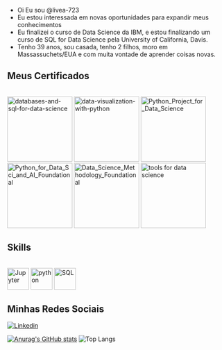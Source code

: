 - Oi Eu sou @livea-723
- Eu estou interessada em novas oportunidades para expandir meus conhecimentos
- Eu finalizei o curso de Data Science da IBM, e estou finalizando um curso de SQL for Data Science pela University of California, Davis.
- Tenho 39 anos, sou casada, tenho 2 filhos, moro em Massassuchets/EUA e com muita vontade de aprender coisas novas.

## Meus Certificados
<div style='display: inline_block'><br/>
<img alt="databases-and-sql-for-data-science" heigth="150" width="150" src="https://github.com/livea-723/livea-723/assets/145352204/bf514ab4-b5b4-4ade-93ea-305d80ec18f6"/>
<img alt="data-visualization-with-python" heigth="150" width="150" src="https://github.com/livea-723/livea-723/assets/145352204/ef4ad2c3-3510-413d-ba4a-ebf992cd178e"/>
<img alt="Python_Project_for_Data_Science" heigth="150" width="150" src="https://github.com/livea-723/livea-723/assets/145352204/5a43a914-5383-41a0-9b8e-3b6131164bf9"/>
<img alt="Python_for_Data_Sci_and_AI_Foundational" heigth="150" width="150" src="https://github.com/livea-723/livea-723/assets/145352204/fd7e9f63-9a4b-4835-9298-fd57857c79ca"/>
<img alt="Data_Science_Methodology_Foundational" heigth="150" width="150" src="https://github.com/livea-723/livea-723/assets/145352204/03f738d5-ff37-4e59-8d20-61898847fbb2"/>
<img alt="tools for data science" heigth="150" width="150" src="https://github.com/livea-723/livea-723/assets/145352204/50de3e9c-9a0a-41b9-bd4d-8cbba4e7cde7"/>

## Skills
<div style='display: inline_block'><br/>
<img alt="Jupyter" heigth="50" width="50" src="https://cdn.jsdelivr.net/gh/devicons/devicon/icons/jupyter/jupyter-original-wordmark.svg" />
<img alt="python" heigth="50" width="50" src="https://cdn.jsdelivr.net/gh/devicons/devicon/icons/python/python-original-wordmark.svg" />
<img alt="SQL" heigth="50" width="50" src="https://cdn.jsdelivr.net/gh/devicons/devicon/icons/mysql/mysql-original-wordmark.svg" />
                           


## Minhas Redes Sociais
[![Linkedin](https://img.shields.io/badge/LinkedIn-0077B5?style=for-the-badge&logo=linkedin&logoColor=white)](https://linkedin.com/in/livea-paiva-606084298)

[![Anurag's GitHub stats](https://github-readme-stats.vercel.app/api?username=livea-723&show_icons=true&theme=radical)](https://github.com/anuraghazra/github-readme-stats)
![Top Langs](https://github-readme-stats.vercel.app/api/top-langs/?username=livea-723&layout=compact&theme=radical)
